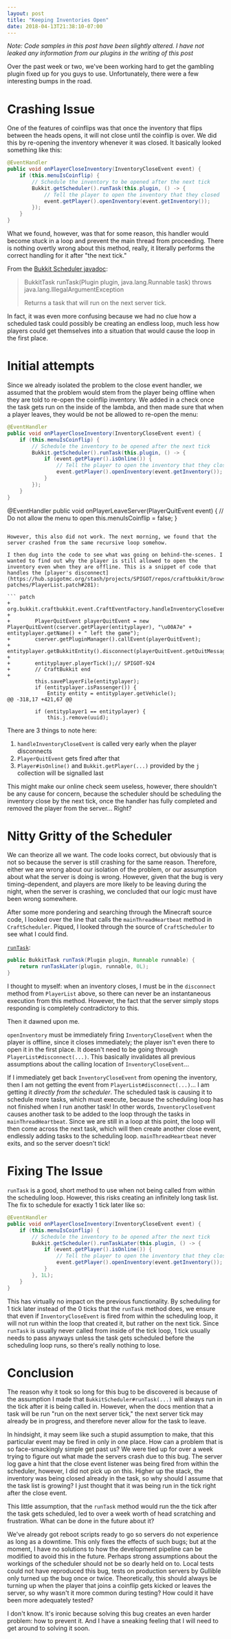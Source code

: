 ```yaml
---
layout: post
title: "Keeping Inventories Open"
date: 2018-04-13T21:38:10-07:00
---
```


*Note: Code samples in this post have been slightly altered. I have not leaked any information from our plugins in the writing of this post*

Over the past week or two, we've been working hard to get the gambling plugin fixed up for you guys to use. Unfortunately, there were a few interesting bumps in the road.

# Crashing Issue

One of the features of coinflips was that once the inventory that flips between the heads opens, it will not close until the coinflip is over. We did this by re-opening the inventory whenever it was closed. It basically looked something like this:

``` java
@EventHandler
public void onPlayerCloseInventory(InventoryCloseEvent event) {
    if (this.menuIsCoinflip) {
        // Schedule the inventory to be opened after the next tick
        Bukkit.getScheduler().runTask(this.plugin, () -> {
            // Tell the player to open the inventory that they closed
            event.getPlayer().openInventory(event.getInventory());
        });
    }
}
```

What we found, however, was that for some reason, this handler would become stuck in a loop and prevent the main thread from proceeding. There is nothing overtly wrong about this method, really, it literally performs the correct handling for it after "the next tick."

From the [Bukkit Scheduler javadoc](https://hub.spigotmc.org/javadocs/spigot/org/bukkit/scheduler/BukkitScheduler.html#runTask-org.bukkit.plugin.Plugin-java.lang.Runnable-):

> BukkitTask runTask(Plugin plugin,
>                    java.lang.Runnable task)
>             throws java.lang.IllegalArgumentException
>
> Returns a task that will run on the next server tick.

In fact, it was even more confusing because we had no clue how a scheduled task could possibly be creating an endless loop, much less how players could get themselves into a situation that would cause the loop in the first place.

# Initial attempts

Since we already isolated the problem to the close event handler, we assumed that the problem would stem from the player being offline when they are told to re-open the coinflip inventory. We added in a check once the task gets run on the inside of the lambda, and then made sure that when a player leaves, they would be not be allowed to re-open the menu:

``` java
@EventHandler
public void onPlayerCloseInventory(InventoryCloseEvent event) {
    if (this.menuIsCoinflip) {
        // Schedule the inventory to be opened after the next tick
        Bukkit.getScheduler().runTask(this.plugin, () -> {
            if (event.getPlayer().isOnline()) {
                // Tell the player to open the inventory that they closed
                event.getPlayer().openInventory(event.getInventory());
            }
        });
    }
}
```

@EventHandler
public void onPlayerLeaveServer(PlayerQuitEvent event) {
    // Do not allow the menu to open
    this.menuIsCoinflip = false;
}
```

However, this also did not work. The next morning, we found that the server crashed from the same recursive loop somehow.

I then dug into the code to see what was going on behind-the-scenes. I wanted to find out why the player is still allowed to open the inventory even when they are offline. This is a snippet of code that handles the [player's disconnect](https://hub.spigotmc.org/stash/projects/SPIGOT/repos/craftbukkit/browse/nms-patches/PlayerList.patch#281):

``` patch
+        org.bukkit.craftbukkit.event.CraftEventFactory.handleInventoryCloseEvent(entityplayer);
+
+        PlayerQuitEvent playerQuitEvent = new PlayerQuitEvent(cserver.getPlayer(entityplayer), "\u00A7e" + entityplayer.getName() + " left the game");
+        cserver.getPluginManager().callEvent(playerQuitEvent);
+        entityplayer.getBukkitEntity().disconnect(playerQuitEvent.getQuitMessage());
+
+        entityplayer.playerTick();// SPIGOT-924
+        // CraftBukkit end
+
         this.savePlayerFile(entityplayer);
		 if (entityplayer.isPassenger()) {
		     Entity entity = entityplayer.getVehicle();
@@ -318,17 +421,67 @@

		 if (entityplayer1 == entityplayer) {
             this.j.remove(uuid);
```

There are 3 things to note here:

  1. `handleInventoryCloseEvent` is called very early when the player disconnects
  2. `PlayerQuitEvent` gets fired after that
  3. `Player#isOnline()` and `Bukkit.getPlayer(...)` provided by the `j` collection will be signalled last

This might make our online check seem useless, however, there shouldn't be any cause for concern, because the scheduler should be scheduling the inventory close by the next tick, once the handler has fully completed and removed the player from the server... Right?

# Nitty Gritty of the Scheduler

We can theorize all we want. The code looks correct, but obviously that is not so because the server is still crashing for the same reason. Therefore, either we are wrong about our isolation of the problem, or our assumption about what the server is doing is wrong. However, given that the bug is very timing-dependent, and players are more likely to be leaving during the night, when the server is crashing, we concluded that our logic must have been wrong somewhere.

After some more pondering and searching through the Minecraft source code, I looked over the line that calls the `mainThreadHeartbeat` method in `CraftScheduler`. Piqued, I looked through the source of `CraftScheduler` to see what I could find.

[`runTask`](https://hub.spigotmc.org/stash/projects/SPIGOT/repos/craftbukkit/browse/src/main/java/org/bukkit/craftbukkit/scheduler/CraftScheduler.java#91):

``` java
public BukkitTask runTask(Plugin plugin, Runnable runnable) {
	return runTaskLater(plugin, runnable, 0L);
}
```

I thought to myself: when an inventory closes, I must be in the `disconnect` method from `PlayerList` above, so there can never be an instantaneous execution from this method. However, the fact that the server simply stops responding is completely contradictory to this.

Then it dawned upon me.

`openInventory` must be immediately firing `InventoryCloseEvent` when the player is offline, since it closes immediately; the player isn't even there to open it in the first place. It doesn't need to be going through `PlayerList#disconnect(...)`. This basically invalidates all previous assumptions about the calling location of `InventoryCloseEvent`...

If I immediately get back `InventoryCloseEvent` from opening the inventory, then I am not getting the event from `PlayerList#disconnect(...)`... I am getting it *directly from the scheduler*. The scheduled task is causing it to schedule more tasks, which must execute, because the scheduling loop has not finished when I run another task! In other words, `InventoryCloseEvent` causes another task to be added to the loop through the tasks in `mainThreadHeartbeat`. Since we are still in a loop at this point, the loop will then come across the next task, which will then create another close event, endlessly adding tasks to the scheduling loop. `mainThreadHeartbeat` never exits, and so the server doesn't tick!

# Fixing The Issue

`runTask` is a good, short method to use when not being called from within the scheduling loop. However, this risks creating an infinitely long task list. The fix to schedule for exactly 1 tick later like so:

``` java
@EventHandler
public void onPlayerCloseInventory(InventoryCloseEvent event) {
    if (this.menuIsCoinflip) {
        // Schedule the inventory to be opened after the next tick
        Bukkit.getScheduler().runTaskLater(this.plugin, () -> {
            if (event.getPlayer().isOnline()) {
                // Tell the player to open the inventory that they closed
                event.getPlayer().openInventory(event.getInventory());
            }
        }, 1L);
    }
}
```

This has virtually no impact on the previous functionality. By scheduling for 1 tick later instead of the 0 ticks that the `runTask` method does, we ensure that even if `InventoryCloseEvent` is fired from within the scheduling loop, it will not run within the loop that created it, but rather on the next tick. Since `runTask` is usually never called from inside of the tick loop, 1 tick usually needs to pass anyways unless the task gets scheduled before the scheduling loop runs, so there's really nothing to lose.

# Conclusion

The reason why it took so long for this bug to be discovered is because of the assumption I made that `BukkitScheduler#runTask(...)` will always run in the tick after it is being called in. However, when the docs mention that a task will be run "run on the next server tick," the next server tick may already be in progress, and therefore never allow for the task to leave.

In hindsight, it may seem like such a stupid assumption to make, that this particular event may be fired in only in one place. How can a problem that is so face-smackingly simple get past us? We were tied up for over a week trying to figure out what made the servers crash due to this bug. The server log gave a hint that the close event listener was being fired from within the scheduler, however, I did not pick up on this. Higher up the stack, the inventory was being closed already in the task, so why should I assume that the task list is growing? I just thought that it was being run in the tick right after the close event.

This little assumption, that the `runTask` method would run the the tick after the task gets scheduled, led to over a week worth of head scratching and frustration. What can be done in the future about it?

We've already got reboot scripts ready to go so servers do not experience as long as a downtime. This only fixes the effects of such bugs; but at the moment, I have no solutions to how the development pipeline can be modified to avoid this in the future. Perhaps strong assumptions about the workings of the scheduler should not be so dearly held on to. Local tests could not have reproduced this bug, tests on production servers by Gullible only turned up the bug once or twice. Theoretically, this should always be turning up when the player that joins a coinflip gets kicked or leaves the server, so why wasn't it more common during testing? How could it have been more adequately tested?

I don't know. It's ironic because solving this bug creates an even harder problem: how to prevent it. And I have a sneaking feeling that I will need to get around to solving it soon.
